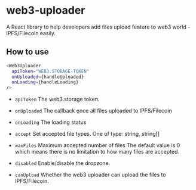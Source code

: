 # web3-uploader

A React library to help developers add files upload feature to web3 world - IPFS/Filecoin easily.

## How to use

```bash
<Web3Uploader
  apiToken="WEB3.STORAGE-TOKEN"
  onUploaded={handleUploaded}
  onLoading={handleLoading}
/>
```

* `apiToken` The web3.storage token.

* `onUploaded` The callback once all files uploaded to IPFS/Filecoin

* `onLoading` The loading status

* `accept` Set accepted file types. One of type: string, string[]

* `maxFiles` Maximum accepted number of files The default value is 0 which means there is no limitation to how many files are accepted.

* `disabled` Enable/disable the dropzone.

* `canUpload` Whether the web3 uploader can upload the files to IPFS/Filecoin.
